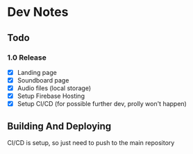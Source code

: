 # Dev Notes

## Todo

### 1.0 Release

- [x] Landing page
- [x] Soundboard page
- [x] Audio files (local storage)
- [x] Setup Firebase Hosting
- [x] Setup CI/CD (for possible further dev, prolly won't happen)

## Building And Deploying

CI/CD is setup, so just need to push to the main repository
